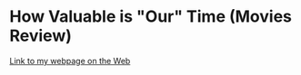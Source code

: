 # How Valuable is "Our" Time (Movies Review)

[Link to my webpage on the Web](https://naufaldihilmi123.github.io/time-reviews/)

